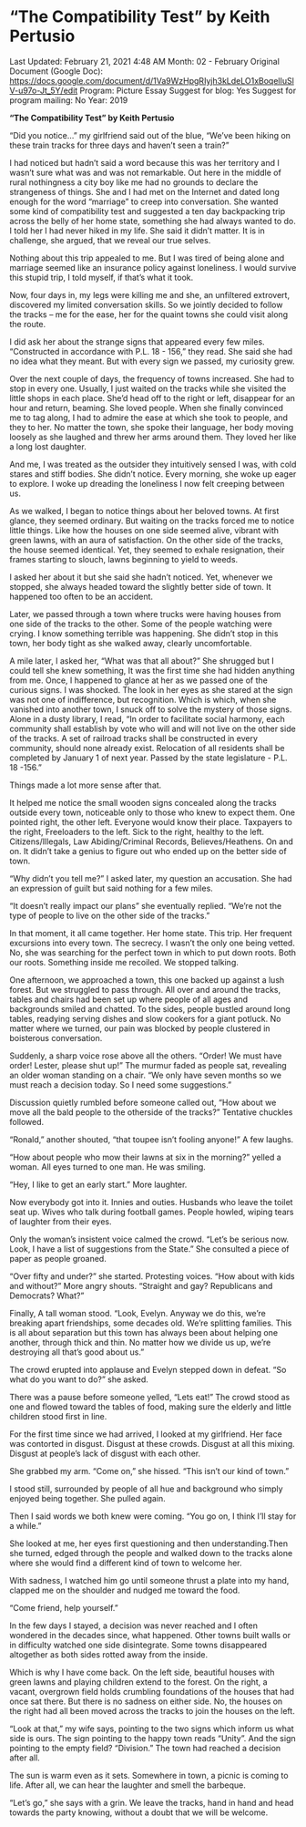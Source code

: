 # “The Compatibility Test” by Keith Pertusio

Last Updated: February 21, 2021 4:48 AM
Month: 02 - February
Original Document (Google Doc): https://docs.google.com/document/d/1Va9WzHpgRIyjh3kLdeLO1xBoqelIuSlV-u97o-Jt_5Y/edit
Program: Picture Essay
Suggest for blog: Yes
Suggest for program mailing: No
Year: 2019

**“The Compatibility Test” by Keith Pertusio**

“Did you notice…” my girlfriend said out of the blue, “We’ve been hiking on these train tracks for three days and haven’t seen a train?”

I had noticed but hadn’t said a word because this was her territory and I wasn’t sure what was and was not remarkable. Out here in the middle of rural nothingness a city boy like me had no grounds to declare the strangeness of things. She and I had met on the Internet and dated long enough for the word “marriage” to creep into conversation. She wanted some kind of compatibility test and suggested a ten day backpacking trip across the belly of her home state, something she had always wanted to do. I told her I had never hiked in my life. She said it didn’t matter. It is in challenge, she argued, that we reveal our true selves.

Nothing about this trip appealed to me. But I was tired of being alone and marriage seemed like an insurance policy against loneliness. I would survive this stupid trip, I told myself, if that’s what it took.

Now, four days in, my legs were killing me and she, an unfiltered extrovert, discovered my limited conversation skills. So we jointly decided to follow the tracks – me for the ease, her for the quaint towns she could visit along the route.

I did ask her about the strange signs that appeared every few miles. “Constructed in accordance with P.L. 18 - 156,” they read. She said she had no idea what they meant. But with every sign we passed, my curiosity grew.

Over the next couple of days, the frequency of towns increased. She had to stop in every one. Usually, I just waited on the tracks while she visited the little shops in each place. She’d head off to the right or left, disappear for an hour and return, beaming. She loved people. When she finally convinced me to tag along, I had to admire the ease at which she took to people, and they to her. No matter the town, she spoke their language, her body moving loosely as she laughed and threw her arms around them. They loved her like a long lost daughter.

And me, I was treated as the outsider they intuitively sensed I was, with cold stares and stiff bodies. She didn’t notice. Every morning, she woke up eager to explore. I woke up dreading the loneliness I now felt creeping between us.

As we walked, I began to notice things about her beloved towns. At first glance, they seemed ordinary. But waiting on the tracks forced me to notice little things. Like how the houses on one side seemed alive, vibrant with green lawns, with an aura of satisfaction. On the other side of the tracks, the house seemed identical. Yet, they seemed to exhale resignation, their frames starting to slouch, lawns beginning to yield to weeds.

I asked her about it but she said she hadn’t noticed. Yet, whenever we stopped, she always headed toward the slightly better side of town. It happened too often to be an accident.

Later, we passed through a town where trucks were having houses from one side of the tracks to the other. Some of the people watching were crying. I know something terrible was happening. She didn’t stop in this town, her body tight as she walked away, clearly uncomfortable.

A mile later, I asked her, “What was that all about?” She shrugged but I could tell she knew something, It was the first time she had hidden anything from me. Once, I happened to glance at her as we passed one of the curious signs. I was shocked. The look in her eyes as she stared at the sign was not one of indifference, but recognition. Which is which, when she vanished into another town, I snuck off to solve the mystery of those signs. Alone in a dusty library, I read, “In order to facilitate social harmony, each community shall establish by vote who will and will not live on the other side of the tracks. A set of railroad tracks shall be constructed in every community, should none already exist. Relocation of all residents shall be completed by January 1 of next year. Passed by the state legislature - P.L. 18 -156.”

Things made a lot more sense after that.

It helped me notice the small wooden signs concealed along the tracks outside every town, noticeable only to those who knew to expect them. One pointed right, the other left. Everyone would know their place. Taxpayers to the right, Freeloaders to the left. Sick to the right, healthy to the left. Citizens/Illegals, Law Abiding/Criminal Records, Believes/Heathens. On and on. It didn’t take a genius to figure out who ended up on the better side of town.

“Why didn’t you tell me?” I asked later, my question an accusation. She had an expression of guilt but said nothing for a few miles.

“It doesn’t really impact our plans” she eventually replied. “We’re not the type of people to live on the other side of the tracks.”

In that moment, it all came together. Her home state. This trip. Her frequent excursions into every town. The secrecy. I wasn’t the only one being vetted. No, she was searching for the perfect town in which to put down roots. Both our roots. Something inside me recoiled. We stopped talking.

One afternoon, we approached a town, this one backed up against a lush forest. But we struggled to pass through. All over and around the tracks, tables and chairs had been set up where people of all ages and backgrounds smiled and chatted. To the sides, people bustled around long tables, readying serving dishes and slow cookers for a giant potluck. No matter where we turned, our pain was blocked by people clustered in boisterous conversation.

Suddenly, a sharp voice rose above all the others. “Order! We must have order! Lester, please shut up!” The murmur faded as people sat, revealing an older woman standing on a chair. “We only have seven months so we must reach a decision today. So I need some suggestions.”

Discussion quietly rumbled before someone called out, “How about we move all the bald people to the otherside of the tracks?” Tentative chuckles followed.

“Ronald,” another shouted, “that toupee isn’t fooling anyone!” A few laughs.

“How about people who mow their lawns at six in the morning?” yelled a woman. All eyes turned to one man. He was smiling.

“Hey, I like to get an early start.” More laughter.

Now everybody got into it. Innies and outies. Husbands who leave the toilet seat up. Wives who talk during football games. People howled, wiping tears of laughter from their eyes.

Only the woman’s insistent voice calmed the crowd. “Let’s be serious now. Look, I have a list of suggestions from the State.” She consulted a piece of paper as people groaned.

“Over fifty and under?” she started. Protesting voices. “How about with kids and without?” More angry shouts. “Straight and gay? Republicans and Democrats? What?”

Finally, A tall woman stood. “Look, Evelyn. Anyway we do this, we’re breaking apart friendships, some decades old. We’re splitting families. This is all about separation but this town has always been about helping one another, through thick and thin. No matter how we divide us up, we’re destroying all that’s good about us.”

The crowd erupted into applause and Evelyn stepped down in defeat. “So what do you want to do?” she asked.

There was a pause before someone yelled, “Lets eat!” The crowd stood as one and flowed toward the tables of food, making sure the elderly and little children stood first in line.

For the first time since we had arrived, I looked at my girlfriend. Her face was contorted in disgust. Disgust at these crowds. Disgust at all this mixing. Disgust at people’s lack of disgust with each other.

She grabbed my arm. “Come on,” she hissed. “This isn’t our kind of town.”

I stood still, surrounded by people of all hue and background who simply enjoyed being together. She pulled again.

Then I said words we both knew were coming. “You go on, I think I’ll stay for a while.”

She looked at me, her eyes first questioning and then understanding.Then she turned, edged through the people and walked down to the tracks alone where she would find a different kind of town to welcome her.

With sadness, I watched him go until someone thrust a plate into my hand, clapped me on the shoulder and nudged me toward the food.

“Come friend, help yourself.”

In the few days I stayed, a decision was never reached and I often wondered in the decades since, what happened. Other towns built walls or in difficulty watched one side disintegrate. Some towns disappeared altogether as both sides rotted away from the inside.

Which is why I have come back. On the left side, beautiful houses with green lawns and playing children extend to the forest. On the right, a vacant, overgrown field holds crumbling foundations of the houses that had once sat there. But there is no sadness on either side. No, the houses on the right had all been moved across the tracks to join the houses on the left.

“Look at that,” my wife says, pointing to the two signs which inform us what side is ours. The sign pointing to the happy town reads “Unity”. And the sign pointing to the empty field? “Division.” The town had reached a decision after all.

The sun is warm even as it sets. Somewhere in town, a picnic is coming to life. After all, we can hear the laughter and smell the barbeque.

“Let’s go,” she says with a grin. We leave the tracks, hand in hand and head towards the party knowing, without a doubt that we will be welcome.